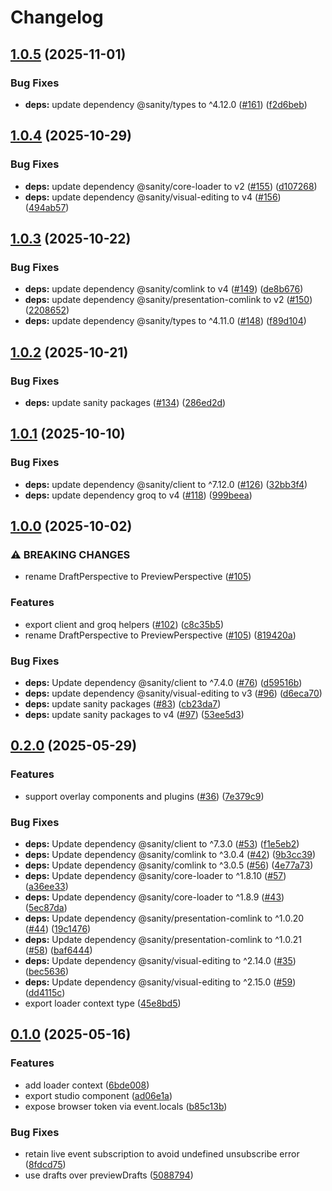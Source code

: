 # Changelog

## [1.0.5](https://github.com/sanity-io/sanity-sveltekit/compare/sveltekit-v1.0.4...sveltekit-v1.0.5) (2025-11-01)


### Bug Fixes

* **deps:** update dependency @sanity/types to ^4.12.0 ([#161](https://github.com/sanity-io/sanity-sveltekit/issues/161)) ([f2d6beb](https://github.com/sanity-io/sanity-sveltekit/commit/f2d6beb3e428788e1151e452ae9e1173ac2ebe5f))

## [1.0.4](https://github.com/sanity-io/sanity-sveltekit/compare/sveltekit-v1.0.3...sveltekit-v1.0.4) (2025-10-29)


### Bug Fixes

* **deps:** update dependency @sanity/core-loader to v2 ([#155](https://github.com/sanity-io/sanity-sveltekit/issues/155)) ([d107268](https://github.com/sanity-io/sanity-sveltekit/commit/d107268c3528f0f63727a8c4ca3da3e0e210f411))
* **deps:** update dependency @sanity/visual-editing to v4 ([#156](https://github.com/sanity-io/sanity-sveltekit/issues/156)) ([494ab57](https://github.com/sanity-io/sanity-sveltekit/commit/494ab57c731f20f6a5ee08eaa922fdd31e5e31dd))

## [1.0.3](https://github.com/sanity-io/sanity-sveltekit/compare/sveltekit-v1.0.2...sveltekit-v1.0.3) (2025-10-22)


### Bug Fixes

* **deps:** update dependency @sanity/comlink to v4 ([#149](https://github.com/sanity-io/sanity-sveltekit/issues/149)) ([de8b676](https://github.com/sanity-io/sanity-sveltekit/commit/de8b676819c40795308c6021b3c0b3d96edbd871))
* **deps:** update dependency @sanity/presentation-comlink to v2 ([#150](https://github.com/sanity-io/sanity-sveltekit/issues/150)) ([2208652](https://github.com/sanity-io/sanity-sveltekit/commit/2208652eccfa1fb91d9ccdcbc49f172c87beaa2e))
* **deps:** update dependency @sanity/types to ^4.11.0 ([#148](https://github.com/sanity-io/sanity-sveltekit/issues/148)) ([f89d104](https://github.com/sanity-io/sanity-sveltekit/commit/f89d104e353f1d51f4bfa6758a749035937c7723))

## [1.0.2](https://github.com/sanity-io/sanity-sveltekit/compare/sveltekit-v1.0.1...sveltekit-v1.0.2) (2025-10-21)


### Bug Fixes

* **deps:** update sanity packages ([#134](https://github.com/sanity-io/sanity-sveltekit/issues/134)) ([286ed2d](https://github.com/sanity-io/sanity-sveltekit/commit/286ed2d89b790a96d2523fcd9de115b4b2ff5328))

## [1.0.1](https://github.com/sanity-io/sanity-sveltekit/compare/sveltekit-v1.0.0...sveltekit-v1.0.1) (2025-10-10)


### Bug Fixes

* **deps:** update dependency @sanity/client to ^7.12.0 ([#126](https://github.com/sanity-io/sanity-sveltekit/issues/126)) ([32bb3f4](https://github.com/sanity-io/sanity-sveltekit/commit/32bb3f47e283327d763d3c2d0210e25af1107396))
* **deps:** update dependency groq to v4 ([#118](https://github.com/sanity-io/sanity-sveltekit/issues/118)) ([999beea](https://github.com/sanity-io/sanity-sveltekit/commit/999beeab1d20b9540db57ac75186f2a8ab53f92f))

## [1.0.0](https://github.com/sanity-io/sanity-sveltekit/compare/sveltekit-v0.2.0...sveltekit-v1.0.0) (2025-10-02)


### ⚠ BREAKING CHANGES

* rename DraftPerspective to PreviewPerspective ([#105](https://github.com/sanity-io/sanity-sveltekit/issues/105))

### Features

* export client and groq helpers ([#102](https://github.com/sanity-io/sanity-sveltekit/issues/102)) ([c8c35b5](https://github.com/sanity-io/sanity-sveltekit/commit/c8c35b5c7565efe093276c93a8764d1277053252))
* rename DraftPerspective to PreviewPerspective ([#105](https://github.com/sanity-io/sanity-sveltekit/issues/105)) ([819420a](https://github.com/sanity-io/sanity-sveltekit/commit/819420aa09664f2795e5ff75f599beb2472430a4))


### Bug Fixes

* **deps:** Update dependency @sanity/client to ^7.4.0 ([#76](https://github.com/sanity-io/sanity-sveltekit/issues/76)) ([d59516b](https://github.com/sanity-io/sanity-sveltekit/commit/d59516b2784b89e1ea8aa813cdf6bd80d533f1bb))
* **deps:** update dependency @sanity/visual-editing to v3 ([#96](https://github.com/sanity-io/sanity-sveltekit/issues/96)) ([d6eca70](https://github.com/sanity-io/sanity-sveltekit/commit/d6eca70a55380f90c45c0ed66ff2cbf4c18b9794))
* **deps:** update sanity packages ([#83](https://github.com/sanity-io/sanity-sveltekit/issues/83)) ([cb23da7](https://github.com/sanity-io/sanity-sveltekit/commit/cb23da7988adfb023615695f8807950a8bfcae6d))
* **deps:** update sanity packages to v4 ([#97](https://github.com/sanity-io/sanity-sveltekit/issues/97)) ([53ee5d3](https://github.com/sanity-io/sanity-sveltekit/commit/53ee5d3807a260a1d4487be79b73b8fdfd3bce4d))

## [0.2.0](https://github.com/sanity-io/sanity-sveltekit/compare/sveltekit-v0.1.0...sveltekit-v0.2.0) (2025-05-29)


### Features

* support overlay components and plugins ([#36](https://github.com/sanity-io/sanity-sveltekit/issues/36)) ([7e379c9](https://github.com/sanity-io/sanity-sveltekit/commit/7e379c9d26c36f6aa415db68fc237005cf3fbbe0))


### Bug Fixes

* **deps:** Update dependency @sanity/client to ^7.3.0 ([#53](https://github.com/sanity-io/sanity-sveltekit/issues/53)) ([f1e5eb2](https://github.com/sanity-io/sanity-sveltekit/commit/f1e5eb2ac7c75bcb75e069675330226fbb8405cb))
* **deps:** Update dependency @sanity/comlink to ^3.0.4 ([#42](https://github.com/sanity-io/sanity-sveltekit/issues/42)) ([9b3cc39](https://github.com/sanity-io/sanity-sveltekit/commit/9b3cc3965fe6509e91405ed72dd08cc4503636dc))
* **deps:** Update dependency @sanity/comlink to ^3.0.5 ([#56](https://github.com/sanity-io/sanity-sveltekit/issues/56)) ([4e77a73](https://github.com/sanity-io/sanity-sveltekit/commit/4e77a738ce99e3037640ca5594aa0a665e20d84f))
* **deps:** Update dependency @sanity/core-loader to ^1.8.10 ([#57](https://github.com/sanity-io/sanity-sveltekit/issues/57)) ([a36ee33](https://github.com/sanity-io/sanity-sveltekit/commit/a36ee33dfcd7d0ad75d1adcd2989620bd30ac2b6))
* **deps:** Update dependency @sanity/core-loader to ^1.8.9 ([#43](https://github.com/sanity-io/sanity-sveltekit/issues/43)) ([5ec87da](https://github.com/sanity-io/sanity-sveltekit/commit/5ec87da1b8eb1be07c292b069c92850a0df078cb))
* **deps:** Update dependency @sanity/presentation-comlink to ^1.0.20 ([#44](https://github.com/sanity-io/sanity-sveltekit/issues/44)) ([19c1476](https://github.com/sanity-io/sanity-sveltekit/commit/19c14764482457b0efc2545ec36ee9bd2af70fa2))
* **deps:** Update dependency @sanity/presentation-comlink to ^1.0.21 ([#58](https://github.com/sanity-io/sanity-sveltekit/issues/58)) ([baf6444](https://github.com/sanity-io/sanity-sveltekit/commit/baf644427c56696316d8ecf579c192fbe14417f0))
* **deps:** Update dependency @sanity/visual-editing to ^2.14.0 ([#35](https://github.com/sanity-io/sanity-sveltekit/issues/35)) ([bec5636](https://github.com/sanity-io/sanity-sveltekit/commit/bec5636b0a42b8d131b18a7d4c068e8f22c39523))
* **deps:** Update dependency @sanity/visual-editing to ^2.15.0 ([#59](https://github.com/sanity-io/sanity-sveltekit/issues/59)) ([dd4115c](https://github.com/sanity-io/sanity-sveltekit/commit/dd4115c6b468de9871ccaf750fbd3c79aeb7142c))
* export loader context type ([45e8bd5](https://github.com/sanity-io/sanity-sveltekit/commit/45e8bd5f4691148ca8d4524d2fbe8632ad965ea5))

## [0.1.0](https://github.com/sanity-io/sanity-sveltekit/compare/sveltekit-v0.0.1...sveltekit-v0.1.0) (2025-05-16)


### Features

* add loader context ([6bde008](https://github.com/sanity-io/sanity-sveltekit/commit/6bde0083ab5305aab9be5a167ddc6b446611fb2d))
* export studio component ([ad06e1a](https://github.com/sanity-io/sanity-sveltekit/commit/ad06e1ab974587dfe798f5d051190d2e3e34b246))
* expose browser token via event.locals ([b85c13b](https://github.com/sanity-io/sanity-sveltekit/commit/b85c13bab658ce327edd5da165b9f1616b61da65))


### Bug Fixes

* retain live event subscription to avoid undefined unsubscribe error ([8fdcd75](https://github.com/sanity-io/sanity-sveltekit/commit/8fdcd75ed2acca76180b80cbdb430d2ed4f83280))
* use drafts over previewDrafts ([5088794](https://github.com/sanity-io/sanity-sveltekit/commit/508879477caf27b41fdcff88446e96800d878432))
